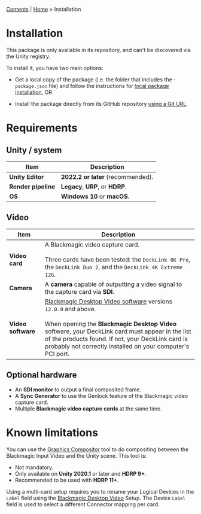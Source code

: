 [Contents](TableOfContents.md) | [Home](index.md) > Installation

# Installation

This package is only available in its repository, and can't be discovered via the Unity registry.

To install it, you have two main options:

* Get a local copy of the package (i.e. the folder that includes the ­­`package.json` file) and follow the instructions for [local package installation](https://docs.unity3d.com/Manual/upm-ui-local.html), OR

* Install the package directly from its GitHub repository [using a Git URL](https://docs.unity3d.com/Manual/upm-ui-giturl.html).

# Requirements

## Unity / system

|Item |Description |
|--|--|
| **Unity Editor**| **2022.2 or later** (recommended).|
| **Render pipeline**| **Legacy**, **URP**, or **HDRP**.|
|**OS** | **Windows 10** or **macOS**.|

## Video

| Item| Description|
|--|--|
| **Video card**| A Blackmagic video capture card.<br /><br /> Three cards have been tested: the `DeckLink 8K Pro`, the `DeckLink Duo 2`, and the `DeckLink 4K Extreme 12G`.|
| **Camera**| A **camera** capable of outputting a video signal to the capture card via **SDI**.|
| **Video software**|[Blackmagic Desktop Video software](https://www.blackmagicdesign.com/developer/product/capture-and-playback) versions `12.0.0` and above. <br /><br />When opening the **Blackmagic Desktop Video** software, your DeckLink card must appear in the list of the products found. If not, your DeckLink card is probably not correctly installed on your computer's PCI port.|

## Optional hardware

* An **SDI monitor** to output a final composited frame.
* A **Sync Generator** to use the Genlock feature of the Blackmagic video capture card.
* Multiple **Blackmagic video capture cards** at the same time.


# Known limitations

 You can use the [Graphics Compositor](https://docs.unity3d.com/Packages/com.unity.render-pipelines.high-definition@10.2/manual/Compositor-User-Guide.html) tool to do compositing between the Blackmagic Input Video and the Unity scene. This tool is:

* Not mandatory.
* Only available on **Unity 2020.1** or later and **HDRP 9+**.
* Recommended to be used with **HDRP 11+**.

Using a multi-card setup requires you to rename your Logical Devices in the `Label` field using the [Blackmagic Desktop Video](https://www.blackmagicdesign.com/developer/product/capture-and-playback) Setup. The Device `Label` field is used to select a different Connector mapping per card.
